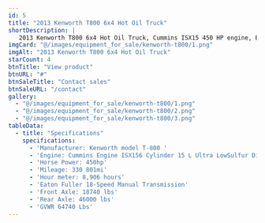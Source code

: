 ```yaml
---
id: 5
title: "2013 Kenworth T800 6x4 Hot Oil Truck"
shortDescription: |
   2013 Kenworth T800 6x4 Hot Oil Truck, Cummins ISX15 450 HP engine, Eaton Fuller 18-speed transmission, 330,801 miles, and 8,906 hours.
imgCard: "@/images/equipment_for_sale/kenworth-t800/1.png"
imgAlt: "2013 Kenworth T800 6x4 Hot Oil Truck"
starCount: 4
btnTitle: "View product"
btnURL: "#"
btnSaleTitle: "Contact sales"
btnSaleURL: "/contact"
gallery:
  - "@/images/equipment_for_sale/kenworth-t800/1.png"
  - "@/images/equipment_for_sale/kenworth-t800/2.png"
  - "@/images/equipment_for_sale/kenworth-t800/3.png"
tableData:
  - title: "Specifications"
    specifications:
      - 'Manufacturer: Kenworth model T-800 '
      - 'Engine: Cummins Engine ISX156 Cylinder 15 L Ultra LowSulfur Diesel '
      - 'Horse Power: 450hp'
      - 'Mileage: 330 801mi'
      - 'Hour meter: 8,906 hours'
      - 'Eaton Fuller 18-Speed Manual Transmission'
      - 'Front Axle: 18740 lbs'
      - 'Rear Axle: 46000 lbs'
      - 'GVWR 64740 Lbs'
---
```

